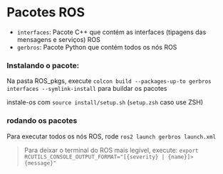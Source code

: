 # Pacotes ROS

- `interfaces`: Pacote C++ que contém as interfaces (tipagens das mensagens e serviços) ROS
- `gerbros`: Pacote Python que contém todos os nós ROS

### Instalando o pacote:
Na pasta ROS_pkgs, execute `colcon build --packages-up-to gerbros interfaces --symlink-install` para buildar os pacotes

instale-os com `source install/setup.sh` (`setup.zsh` caso use ZSH)

### rodando os pacotes
Para executar todos os nós ROS, rode `ros2 launch gerbros launch.xml`

> Para deixar o terminal do ROS mais legível, execute: `export RCUTILS_CONSOLE_OUTPUT_FORMAT="[{severity} | {name}]>  {message}"`

